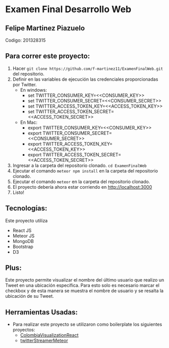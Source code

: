 
# Examen Final Desarrollo Web

## Felipe Martinez Piazuelo
Codigo: 201328315


## Para correr este proyecto:
1. Hacer ```git clone https://github.com/f-martinez11/ExamenFinalWeb.git``` del repositorio.
2. Definir en las variables de ejecución las credenciales proporcionadas por Twitter.
    * En windows:
      * set TWITTER_CONSUMER_KEY=<<CONSUMER_KEY>>
      * set TWITTER_CONSUMER_SECRET=<<CONSUMER_SECRET>>
      * set TWITTER_ACCESS_TOKEN_KEY=<<ACCESS_TOKEN_KEY>>
      * set TWITTER_ACCESS_TOKEN_SECRET=<<ACCESS_TOKEN_SECRET>>
    * En Mac:
      * export TWITTER_CONSUMER_KEY=<<CONSUMER_KEY>>
      * export TWITTER_CONSUMER_SECRET=<<CONSUMER_SECRET>>
      * export TWITTER_ACCESS_TOKEN_KEY=<<ACCESS_TOKEN_KEY>>
      * export TWITTER_ACCESS_TOKEN_SECRET=<<ACCESS_TOKEN_SECRET>>
3. Ingresar a la carpeta del repositorio clonado. ```cd ExamenFinalWeb```
4. Ejecutar el comando ```meteor npm install``` en la carpeta del repositorio clonado.
5. Ejecutar el comando ```meteor``` en la carpeta del repositorio clonado.
6. El proyecto debería ahora estar corriendo en [http://localhost:3000](http://localhost:3000)
7. Listo!

## Tecnologías:
Este proyecto utiliza
* React JS
* Meteor JS
* MongoDB
* Bootstrap
* D3


## Plus:
Este proyecto permite visualizar el nombre del último usuario que realizo un Tweet en una ubicación específica. Para esto solo es necesario marcar el checkbox y de esta manera se muestra el nombre de usuario y se resalta la ubicación de su Tweet.

## Herramientas Usadas:
* Para realizar este proyecto se utilizaron como boilerplate los siguientes proyectos:
   * [ColombiaVisualizationReact](https://github.com/john-guerra/ColombiaVisualizationReact)
   * [twitterStreamerMeteor](https://github.com/john-guerra/twitterStreamerMeteor)
